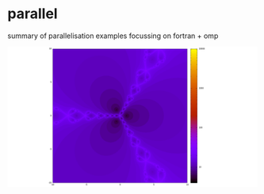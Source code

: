 # parallel
summary of parallelisation examples focussing on fortran + omp

![wind](fraktal/fraktal.png)
